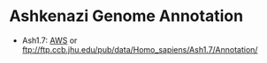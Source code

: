 # Ashkenazi Genome Annotation

* Ash1.7: [AWS](https://ashkenazi-genome.s3.us-east-2.amazonaws.com/Annotation/index.html) or ftp://ftp.ccb.jhu.edu/pub/data/Homo_sapiens/Ash1.7/Annotation/
